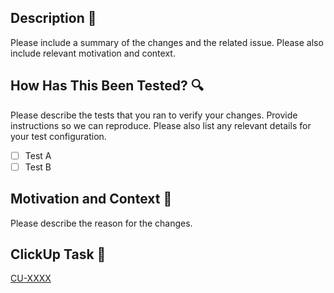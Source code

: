 ## Description 📝

Please include a summary of the changes and the related issue. Please also include relevant motivation and context.

## How Has This Been Tested? 🔍

Please describe the tests that you ran to verify your changes. Provide instructions so we can reproduce. Please also list any relevant details for your test configuration.

- [ ] Test A
- [ ] Test B

## Motivation and Context 🎯

Please describe the reason for the changes.

## ClickUp Task 📌

[CU-XXXX](https://app.clickup.com/t/XXXX)
